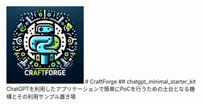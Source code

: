 <img src="doc/img/craftforge_logo.png" width="40%">
# CraftForge
## chatgpt_minimal_starter_kit
ChatGPTを利用したアプリケーションで簡単にPoCを行うための土台となる機構とその利用サンプル置き場
